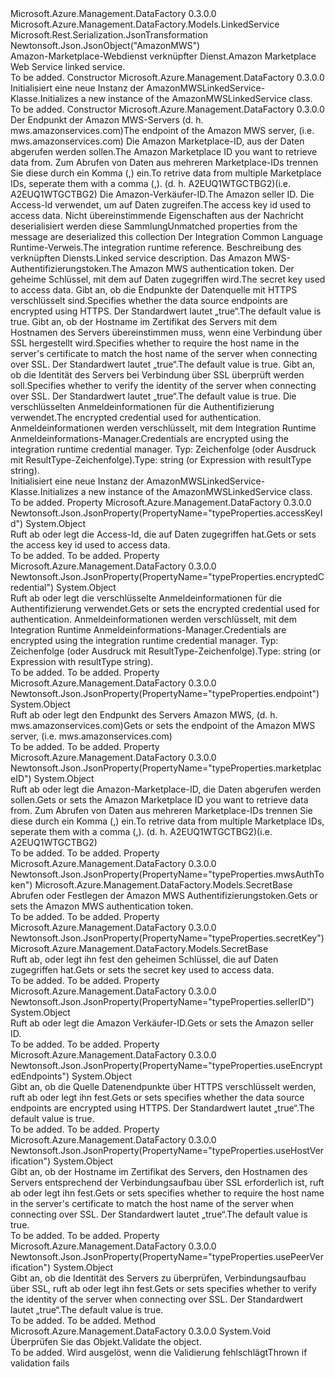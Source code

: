 <Type Name="AmazonMWSLinkedService" FullName="Microsoft.Azure.Management.DataFactory.Models.AmazonMWSLinkedService">
  <TypeSignature Language="C#" Value="public class AmazonMWSLinkedService : Microsoft.Azure.Management.DataFactory.Models.LinkedService" />
  <TypeSignature Language="ILAsm" Value=".class public auto ansi beforefieldinit AmazonMWSLinkedService extends Microsoft.Azure.Management.DataFactory.Models.LinkedService" />
  <TypeSignature Language="DocId" Value="T:Microsoft.Azure.Management.DataFactory.Models.AmazonMWSLinkedService" />
  <TypeSignature Language="VB.NET" Value="Public Class AmazonMWSLinkedService&#xA;Inherits LinkedService" />
  <TypeSignature Language="F#" Value="type AmazonMWSLinkedService = class&#xA;    inherit LinkedService" />
  <AssemblyInfo>
    <AssemblyName>Microsoft.Azure.Management.DataFactory</AssemblyName>
    <AssemblyVersion>0.3.0.0</AssemblyVersion>
  </AssemblyInfo>
  <Base>
    <BaseTypeName>Microsoft.Azure.Management.DataFactory.Models.LinkedService</BaseTypeName>
  </Base>
  <Interfaces />
  <Attributes>
    <Attribute>
      <AttributeName>Microsoft.Rest.Serialization.JsonTransformation</AttributeName>
    </Attribute>
    <Attribute>
      <AttributeName>Newtonsoft.Json.JsonObject("AmazonMWS")</AttributeName>
    </Attribute>
  </Attributes>
  <Docs>
    <summary>
            <span data-ttu-id="5214b-101">Amazon-Marketplace-Webdienst verknüpfter Dienst.</span><span class="sxs-lookup"><span data-stu-id="5214b-101">Amazon Marketplace Web Service linked service.</span></span>
            </summary>
    <remarks>To be added.</remarks>
  </Docs>
  <Members>
    <Member MemberName=".ctor">
      <MemberSignature Language="C#" Value="public AmazonMWSLinkedService ();" />
      <MemberSignature Language="ILAsm" Value=".method public hidebysig specialname rtspecialname instance void .ctor() cil managed" />
      <MemberSignature Language="DocId" Value="M:Microsoft.Azure.Management.DataFactory.Models.AmazonMWSLinkedService.#ctor" />
      <MemberSignature Language="VB.NET" Value="Public Sub New ()" />
      <MemberType>Constructor</MemberType>
      <AssemblyInfo>
        <AssemblyName>Microsoft.Azure.Management.DataFactory</AssemblyName>
        <AssemblyVersion>0.3.0.0</AssemblyVersion>
      </AssemblyInfo>
      <Parameters />
      <Docs>
        <summary>
            <span data-ttu-id="5214b-102">Initialisiert eine neue Instanz der AmazonMWSLinkedService-Klasse.</span><span class="sxs-lookup"><span data-stu-id="5214b-102">Initializes a new instance of the AmazonMWSLinkedService class.</span></span>
            </summary>
        <remarks>To be added.</remarks>
      </Docs>
    </Member>
    <Member MemberName=".ctor">
      <MemberSignature Language="C#" Value="public AmazonMWSLinkedService (object endpoint, object marketplaceID, object sellerID, object accessKeyId, System.Collections.Generic.IDictionary&lt;string,object&gt; additionalProperties = null, Microsoft.Azure.Management.DataFactory.Models.IntegrationRuntimeReference connectVia = null, string description = null, Microsoft.Azure.Management.DataFactory.Models.SecretBase mwsAuthToken = null, Microsoft.Azure.Management.DataFactory.Models.SecretBase secretKey = null, object useEncryptedEndpoints = null, object useHostVerification = null, object usePeerVerification = null, object encryptedCredential = null);" />
      <MemberSignature Language="ILAsm" Value=".method public hidebysig specialname rtspecialname instance void .ctor(object endpoint, object marketplaceID, object sellerID, object accessKeyId, class System.Collections.Generic.IDictionary`2&lt;string, object&gt; additionalProperties, class Microsoft.Azure.Management.DataFactory.Models.IntegrationRuntimeReference connectVia, string description, class Microsoft.Azure.Management.DataFactory.Models.SecretBase mwsAuthToken, class Microsoft.Azure.Management.DataFactory.Models.SecretBase secretKey, object useEncryptedEndpoints, object useHostVerification, object usePeerVerification, object encryptedCredential) cil managed" />
      <MemberSignature Language="DocId" Value="M:Microsoft.Azure.Management.DataFactory.Models.AmazonMWSLinkedService.#ctor(System.Object,System.Object,System.Object,System.Object,System.Collections.Generic.IDictionary{System.String,System.Object},Microsoft.Azure.Management.DataFactory.Models.IntegrationRuntimeReference,System.String,Microsoft.Azure.Management.DataFactory.Models.SecretBase,Microsoft.Azure.Management.DataFactory.Models.SecretBase,System.Object,System.Object,System.Object,System.Object)" />
      <MemberSignature Language="VB.NET" Value="Public Sub New (endpoint As Object, marketplaceID As Object, sellerID As Object, accessKeyId As Object, Optional additionalProperties As IDictionary(Of String, Object) = null, Optional connectVia As IntegrationRuntimeReference = null, Optional description As String = null, Optional mwsAuthToken As SecretBase = null, Optional secretKey As SecretBase = null, Optional useEncryptedEndpoints As Object = null, Optional useHostVerification As Object = null, Optional usePeerVerification As Object = null, Optional encryptedCredential As Object = null)" />
      <MemberSignature Language="F#" Value="new Microsoft.Azure.Management.DataFactory.Models.AmazonMWSLinkedService : obj * obj * obj * obj * System.Collections.Generic.IDictionary&lt;string, obj&gt; * Microsoft.Azure.Management.DataFactory.Models.IntegrationRuntimeReference * string * Microsoft.Azure.Management.DataFactory.Models.SecretBase * Microsoft.Azure.Management.DataFactory.Models.SecretBase * obj * obj * obj * obj -&gt; Microsoft.Azure.Management.DataFactory.Models.AmazonMWSLinkedService" Usage="new Microsoft.Azure.Management.DataFactory.Models.AmazonMWSLinkedService (endpoint, marketplaceID, sellerID, accessKeyId, additionalProperties, connectVia, description, mwsAuthToken, secretKey, useEncryptedEndpoints, useHostVerification, usePeerVerification, encryptedCredential)" />
      <MemberType>Constructor</MemberType>
      <AssemblyInfo>
        <AssemblyName>Microsoft.Azure.Management.DataFactory</AssemblyName>
        <AssemblyVersion>0.3.0.0</AssemblyVersion>
      </AssemblyInfo>
      <Parameters>
        <Parameter Name="endpoint" Type="System.Object" />
        <Parameter Name="marketplaceID" Type="System.Object" />
        <Parameter Name="sellerID" Type="System.Object" />
        <Parameter Name="accessKeyId" Type="System.Object" />
        <Parameter Name="additionalProperties" Type="System.Collections.Generic.IDictionary&lt;System.String,System.Object&gt;" />
        <Parameter Name="connectVia" Type="Microsoft.Azure.Management.DataFactory.Models.IntegrationRuntimeReference" />
        <Parameter Name="description" Type="System.String" />
        <Parameter Name="mwsAuthToken" Type="Microsoft.Azure.Management.DataFactory.Models.SecretBase" />
        <Parameter Name="secretKey" Type="Microsoft.Azure.Management.DataFactory.Models.SecretBase" />
        <Parameter Name="useEncryptedEndpoints" Type="System.Object" />
        <Parameter Name="useHostVerification" Type="System.Object" />
        <Parameter Name="usePeerVerification" Type="System.Object" />
        <Parameter Name="encryptedCredential" Type="System.Object" />
      </Parameters>
      <Docs>
        <param name="endpoint"><span data-ttu-id="5214b-103">Der Endpunkt der Amazon MWS-Servers (d. h. mws.amazonservices.com)</span><span class="sxs-lookup"><span data-stu-id="5214b-103">The endpoint of the Amazon MWS server, (i.e. mws.amazonservices.com)</span></span></param>
        <param name="marketplaceID"><span data-ttu-id="5214b-104">Die Amazon Marketplace-ID, aus der Daten abgerufen werden sollen.</span><span class="sxs-lookup"><span data-stu-id="5214b-104">The Amazon Marketplace ID you want to retrieve data from.</span></span> <span data-ttu-id="5214b-105">Zum Abrufen von Daten aus mehreren Marketplace-IDs trennen Sie diese durch ein Komma (,) ein.</span><span class="sxs-lookup"><span data-stu-id="5214b-105">To retrive data from multiple Marketplace IDs, seperate them with a comma (,).</span></span> <span data-ttu-id="5214b-106">(d. h. A2EUQ1WTGCTBG2)</span><span class="sxs-lookup"><span data-stu-id="5214b-106">(i.e. A2EUQ1WTGCTBG2)</span></span></param>
        <param name="sellerID"><span data-ttu-id="5214b-107">Die Amazon-Verkäufer-ID.</span><span class="sxs-lookup"><span data-stu-id="5214b-107">The Amazon seller ID.</span></span></param>
        <param name="accessKeyId"><span data-ttu-id="5214b-108">Die Access-Id verwendet, um auf Daten zugreifen.</span><span class="sxs-lookup"><span data-stu-id="5214b-108">The access key id used to access data.</span></span></param>
        <param name="additionalProperties"><span data-ttu-id="5214b-109">Nicht übereinstimmende Eigenschaften aus der Nachricht deserialisiert werden diese Sammlung</span><span class="sxs-lookup"><span data-stu-id="5214b-109">Unmatched properties from the message are deserialized this collection</span></span></param>
        <param name="connectVia"><span data-ttu-id="5214b-110">Der Integration Common Language Runtime-Verweis.</span><span class="sxs-lookup"><span data-stu-id="5214b-110">The integration runtime reference.</span></span></param>
        <param name="description"><span data-ttu-id="5214b-111">Beschreibung des verknüpften Diensts.</span><span class="sxs-lookup"><span data-stu-id="5214b-111">Linked service description.</span></span></param>
        <param name="mwsAuthToken"><span data-ttu-id="5214b-112">Das Amazon MWS-Authentifizierungstoken.</span><span class="sxs-lookup"><span data-stu-id="5214b-112">The Amazon MWS authentication token.</span></span></param>
        <param name="secretKey"><span data-ttu-id="5214b-113">Der geheime Schlüssel, mit dem auf Daten zugegriffen wird.</span><span class="sxs-lookup"><span data-stu-id="5214b-113">The secret key used to access data.</span></span></param>
        <param name="useEncryptedEndpoints"><span data-ttu-id="5214b-114">Gibt an, ob die Endpunkte der Datenquelle mit HTTPS verschlüsselt sind.</span><span class="sxs-lookup"><span data-stu-id="5214b-114">Specifies whether the data source endpoints are encrypted using HTTPS.</span></span> <span data-ttu-id="5214b-115">Der Standardwert lautet „true“.</span><span class="sxs-lookup"><span data-stu-id="5214b-115">The default value is true.</span></span></param>
        <param name="useHostVerification"><span data-ttu-id="5214b-116">Gibt an, ob der Hostname im Zertifikat des Servers mit dem Hostnamen des Servers übereinstimmen muss, wenn eine Verbindung über SSL hergestellt wird.</span><span class="sxs-lookup"><span data-stu-id="5214b-116">Specifies whether to require the host name in the server's certificate to match the host name of the server when connecting over SSL.</span></span> <span data-ttu-id="5214b-117">Der Standardwert lautet „true“.</span><span class="sxs-lookup"><span data-stu-id="5214b-117">The default value is true.</span></span></param>
        <param name="usePeerVerification"><span data-ttu-id="5214b-118">Gibt an, ob die Identität des Servers bei Verbindung über SSL überprüft werden soll.</span><span class="sxs-lookup"><span data-stu-id="5214b-118">Specifies whether to verify the identity of the server when connecting over SSL.</span></span> <span data-ttu-id="5214b-119">Der Standardwert lautet „true“.</span><span class="sxs-lookup"><span data-stu-id="5214b-119">The default value is true.</span></span></param>
        <param name="encryptedCredential"><span data-ttu-id="5214b-120">Die verschlüsselten Anmeldeinformationen für die Authentifizierung verwendet.</span><span class="sxs-lookup"><span data-stu-id="5214b-120">The encrypted credential used for authentication.</span></span> <span data-ttu-id="5214b-121">Anmeldeinformationen werden verschlüsselt, mit dem Integration Runtime Anmeldeinformations-Manager.</span><span class="sxs-lookup"><span data-stu-id="5214b-121">Credentials are encrypted using the integration runtime credential manager.</span></span> <span data-ttu-id="5214b-122">Typ: Zeichenfolge (oder Ausdruck mit ResultType-Zeichenfolge).</span><span class="sxs-lookup"><span data-stu-id="5214b-122">Type: string (or Expression with resultType string).</span></span></param>
        <summary>
            <span data-ttu-id="5214b-123">Initialisiert eine neue Instanz der AmazonMWSLinkedService-Klasse.</span><span class="sxs-lookup"><span data-stu-id="5214b-123">Initializes a new instance of the AmazonMWSLinkedService class.</span></span>
            </summary>
        <remarks>To be added.</remarks>
      </Docs>
    </Member>
    <Member MemberName="AccessKeyId">
      <MemberSignature Language="C#" Value="public object AccessKeyId { get; set; }" />
      <MemberSignature Language="ILAsm" Value=".property instance object AccessKeyId" />
      <MemberSignature Language="DocId" Value="P:Microsoft.Azure.Management.DataFactory.Models.AmazonMWSLinkedService.AccessKeyId" />
      <MemberSignature Language="VB.NET" Value="Public Property AccessKeyId As Object" />
      <MemberSignature Language="F#" Value="member this.AccessKeyId : obj with get, set" Usage="Microsoft.Azure.Management.DataFactory.Models.AmazonMWSLinkedService.AccessKeyId" />
      <MemberType>Property</MemberType>
      <AssemblyInfo>
        <AssemblyName>Microsoft.Azure.Management.DataFactory</AssemblyName>
        <AssemblyVersion>0.3.0.0</AssemblyVersion>
      </AssemblyInfo>
      <Attributes>
        <Attribute>
          <AttributeName>Newtonsoft.Json.JsonProperty(PropertyName="typeProperties.accessKeyId")</AttributeName>
        </Attribute>
      </Attributes>
      <ReturnValue>
        <ReturnType>System.Object</ReturnType>
      </ReturnValue>
      <Docs>
        <summary>
            <span data-ttu-id="5214b-124">Ruft ab oder legt die Access-Id, die auf Daten zugegriffen hat.</span><span class="sxs-lookup"><span data-stu-id="5214b-124">Gets or sets the access key id used to access data.</span></span>
            </summary>
        <value>To be added.</value>
        <remarks>To be added.</remarks>
      </Docs>
    </Member>
    <Member MemberName="EncryptedCredential">
      <MemberSignature Language="C#" Value="public object EncryptedCredential { get; set; }" />
      <MemberSignature Language="ILAsm" Value=".property instance object EncryptedCredential" />
      <MemberSignature Language="DocId" Value="P:Microsoft.Azure.Management.DataFactory.Models.AmazonMWSLinkedService.EncryptedCredential" />
      <MemberSignature Language="VB.NET" Value="Public Property EncryptedCredential As Object" />
      <MemberSignature Language="F#" Value="member this.EncryptedCredential : obj with get, set" Usage="Microsoft.Azure.Management.DataFactory.Models.AmazonMWSLinkedService.EncryptedCredential" />
      <MemberType>Property</MemberType>
      <AssemblyInfo>
        <AssemblyName>Microsoft.Azure.Management.DataFactory</AssemblyName>
        <AssemblyVersion>0.3.0.0</AssemblyVersion>
      </AssemblyInfo>
      <Attributes>
        <Attribute>
          <AttributeName>Newtonsoft.Json.JsonProperty(PropertyName="typeProperties.encryptedCredential")</AttributeName>
        </Attribute>
      </Attributes>
      <ReturnValue>
        <ReturnType>System.Object</ReturnType>
      </ReturnValue>
      <Docs>
        <summary>
            <span data-ttu-id="5214b-125">Ruft ab oder legt die verschlüsselte Anmeldeinformationen für die Authentifizierung verwendet.</span><span class="sxs-lookup"><span data-stu-id="5214b-125">Gets or sets the encrypted credential used for authentication.</span></span>
            <span data-ttu-id="5214b-126">Anmeldeinformationen werden verschlüsselt, mit dem Integration Runtime Anmeldeinformations-Manager.</span><span class="sxs-lookup"><span data-stu-id="5214b-126">Credentials are encrypted using the integration runtime credential manager.</span></span> <span data-ttu-id="5214b-127">Typ: Zeichenfolge (oder Ausdruck mit ResultType-Zeichenfolge).</span><span class="sxs-lookup"><span data-stu-id="5214b-127">Type: string (or Expression with resultType string).</span></span>
            </summary>
        <value>To be added.</value>
        <remarks>To be added.</remarks>
      </Docs>
    </Member>
    <Member MemberName="Endpoint">
      <MemberSignature Language="C#" Value="public object Endpoint { get; set; }" />
      <MemberSignature Language="ILAsm" Value=".property instance object Endpoint" />
      <MemberSignature Language="DocId" Value="P:Microsoft.Azure.Management.DataFactory.Models.AmazonMWSLinkedService.Endpoint" />
      <MemberSignature Language="VB.NET" Value="Public Property Endpoint As Object" />
      <MemberSignature Language="F#" Value="member this.Endpoint : obj with get, set" Usage="Microsoft.Azure.Management.DataFactory.Models.AmazonMWSLinkedService.Endpoint" />
      <MemberType>Property</MemberType>
      <AssemblyInfo>
        <AssemblyName>Microsoft.Azure.Management.DataFactory</AssemblyName>
        <AssemblyVersion>0.3.0.0</AssemblyVersion>
      </AssemblyInfo>
      <Attributes>
        <Attribute>
          <AttributeName>Newtonsoft.Json.JsonProperty(PropertyName="typeProperties.endpoint")</AttributeName>
        </Attribute>
      </Attributes>
      <ReturnValue>
        <ReturnType>System.Object</ReturnType>
      </ReturnValue>
      <Docs>
        <summary>
            <span data-ttu-id="5214b-128">Ruft ab oder legt den Endpunkt des Servers Amazon MWS, (d. h. mws.amazonservices.com)</span><span class="sxs-lookup"><span data-stu-id="5214b-128">Gets or sets the endpoint of the Amazon MWS server, (i.e. mws.amazonservices.com)</span></span>
            </summary>
        <value>To be added.</value>
        <remarks>To be added.</remarks>
      </Docs>
    </Member>
    <Member MemberName="MarketplaceID">
      <MemberSignature Language="C#" Value="public object MarketplaceID { get; set; }" />
      <MemberSignature Language="ILAsm" Value=".property instance object MarketplaceID" />
      <MemberSignature Language="DocId" Value="P:Microsoft.Azure.Management.DataFactory.Models.AmazonMWSLinkedService.MarketplaceID" />
      <MemberSignature Language="VB.NET" Value="Public Property MarketplaceID As Object" />
      <MemberSignature Language="F#" Value="member this.MarketplaceID : obj with get, set" Usage="Microsoft.Azure.Management.DataFactory.Models.AmazonMWSLinkedService.MarketplaceID" />
      <MemberType>Property</MemberType>
      <AssemblyInfo>
        <AssemblyName>Microsoft.Azure.Management.DataFactory</AssemblyName>
        <AssemblyVersion>0.3.0.0</AssemblyVersion>
      </AssemblyInfo>
      <Attributes>
        <Attribute>
          <AttributeName>Newtonsoft.Json.JsonProperty(PropertyName="typeProperties.marketplaceID")</AttributeName>
        </Attribute>
      </Attributes>
      <ReturnValue>
        <ReturnType>System.Object</ReturnType>
      </ReturnValue>
      <Docs>
        <summary>
            <span data-ttu-id="5214b-129">Ruft ab oder legt die Amazon-Marketplace-ID, die Daten abgerufen werden sollen.</span><span class="sxs-lookup"><span data-stu-id="5214b-129">Gets or sets the Amazon Marketplace ID you want to retrieve data from.</span></span> <span data-ttu-id="5214b-130">Zum Abrufen von Daten aus mehreren Marketplace-IDs trennen Sie diese durch ein Komma (,) ein.</span><span class="sxs-lookup"><span data-stu-id="5214b-130">To retrive data from multiple Marketplace IDs, seperate them with a comma (,).</span></span> <span data-ttu-id="5214b-131">(d. h. A2EUQ1WTGCTBG2)</span><span class="sxs-lookup"><span data-stu-id="5214b-131">(i.e. A2EUQ1WTGCTBG2)</span></span>
            </summary>
        <value>To be added.</value>
        <remarks>To be added.</remarks>
      </Docs>
    </Member>
    <Member MemberName="MwsAuthToken">
      <MemberSignature Language="C#" Value="public Microsoft.Azure.Management.DataFactory.Models.SecretBase MwsAuthToken { get; set; }" />
      <MemberSignature Language="ILAsm" Value=".property instance class Microsoft.Azure.Management.DataFactory.Models.SecretBase MwsAuthToken" />
      <MemberSignature Language="DocId" Value="P:Microsoft.Azure.Management.DataFactory.Models.AmazonMWSLinkedService.MwsAuthToken" />
      <MemberSignature Language="VB.NET" Value="Public Property MwsAuthToken As SecretBase" />
      <MemberSignature Language="F#" Value="member this.MwsAuthToken : Microsoft.Azure.Management.DataFactory.Models.SecretBase with get, set" Usage="Microsoft.Azure.Management.DataFactory.Models.AmazonMWSLinkedService.MwsAuthToken" />
      <MemberType>Property</MemberType>
      <AssemblyInfo>
        <AssemblyName>Microsoft.Azure.Management.DataFactory</AssemblyName>
        <AssemblyVersion>0.3.0.0</AssemblyVersion>
      </AssemblyInfo>
      <Attributes>
        <Attribute>
          <AttributeName>Newtonsoft.Json.JsonProperty(PropertyName="typeProperties.mwsAuthToken")</AttributeName>
        </Attribute>
      </Attributes>
      <ReturnValue>
        <ReturnType>Microsoft.Azure.Management.DataFactory.Models.SecretBase</ReturnType>
      </ReturnValue>
      <Docs>
        <summary>
            <span data-ttu-id="5214b-132">Abrufen oder Festlegen der Amazon MWS Authentifizierungstoken.</span><span class="sxs-lookup"><span data-stu-id="5214b-132">Gets or sets the Amazon MWS authentication token.</span></span>
            </summary>
        <value>To be added.</value>
        <remarks>To be added.</remarks>
      </Docs>
    </Member>
    <Member MemberName="SecretKey">
      <MemberSignature Language="C#" Value="public Microsoft.Azure.Management.DataFactory.Models.SecretBase SecretKey { get; set; }" />
      <MemberSignature Language="ILAsm" Value=".property instance class Microsoft.Azure.Management.DataFactory.Models.SecretBase SecretKey" />
      <MemberSignature Language="DocId" Value="P:Microsoft.Azure.Management.DataFactory.Models.AmazonMWSLinkedService.SecretKey" />
      <MemberSignature Language="VB.NET" Value="Public Property SecretKey As SecretBase" />
      <MemberSignature Language="F#" Value="member this.SecretKey : Microsoft.Azure.Management.DataFactory.Models.SecretBase with get, set" Usage="Microsoft.Azure.Management.DataFactory.Models.AmazonMWSLinkedService.SecretKey" />
      <MemberType>Property</MemberType>
      <AssemblyInfo>
        <AssemblyName>Microsoft.Azure.Management.DataFactory</AssemblyName>
        <AssemblyVersion>0.3.0.0</AssemblyVersion>
      </AssemblyInfo>
      <Attributes>
        <Attribute>
          <AttributeName>Newtonsoft.Json.JsonProperty(PropertyName="typeProperties.secretKey")</AttributeName>
        </Attribute>
      </Attributes>
      <ReturnValue>
        <ReturnType>Microsoft.Azure.Management.DataFactory.Models.SecretBase</ReturnType>
      </ReturnValue>
      <Docs>
        <summary>
            <span data-ttu-id="5214b-133">Ruft ab, oder legt ihn fest den geheimen Schlüssel, die auf Daten zugegriffen hat.</span><span class="sxs-lookup"><span data-stu-id="5214b-133">Gets or sets the secret key used to access data.</span></span>
            </summary>
        <value>To be added.</value>
        <remarks>To be added.</remarks>
      </Docs>
    </Member>
    <Member MemberName="SellerID">
      <MemberSignature Language="C#" Value="public object SellerID { get; set; }" />
      <MemberSignature Language="ILAsm" Value=".property instance object SellerID" />
      <MemberSignature Language="DocId" Value="P:Microsoft.Azure.Management.DataFactory.Models.AmazonMWSLinkedService.SellerID" />
      <MemberSignature Language="VB.NET" Value="Public Property SellerID As Object" />
      <MemberSignature Language="F#" Value="member this.SellerID : obj with get, set" Usage="Microsoft.Azure.Management.DataFactory.Models.AmazonMWSLinkedService.SellerID" />
      <MemberType>Property</MemberType>
      <AssemblyInfo>
        <AssemblyName>Microsoft.Azure.Management.DataFactory</AssemblyName>
        <AssemblyVersion>0.3.0.0</AssemblyVersion>
      </AssemblyInfo>
      <Attributes>
        <Attribute>
          <AttributeName>Newtonsoft.Json.JsonProperty(PropertyName="typeProperties.sellerID")</AttributeName>
        </Attribute>
      </Attributes>
      <ReturnValue>
        <ReturnType>System.Object</ReturnType>
      </ReturnValue>
      <Docs>
        <summary>
            <span data-ttu-id="5214b-134">Ruft ab oder legt die Amazon Verkäufer-ID.</span><span class="sxs-lookup"><span data-stu-id="5214b-134">Gets or sets the Amazon seller ID.</span></span>
            </summary>
        <value>To be added.</value>
        <remarks>To be added.</remarks>
      </Docs>
    </Member>
    <Member MemberName="UseEncryptedEndpoints">
      <MemberSignature Language="C#" Value="public object UseEncryptedEndpoints { get; set; }" />
      <MemberSignature Language="ILAsm" Value=".property instance object UseEncryptedEndpoints" />
      <MemberSignature Language="DocId" Value="P:Microsoft.Azure.Management.DataFactory.Models.AmazonMWSLinkedService.UseEncryptedEndpoints" />
      <MemberSignature Language="VB.NET" Value="Public Property UseEncryptedEndpoints As Object" />
      <MemberSignature Language="F#" Value="member this.UseEncryptedEndpoints : obj with get, set" Usage="Microsoft.Azure.Management.DataFactory.Models.AmazonMWSLinkedService.UseEncryptedEndpoints" />
      <MemberType>Property</MemberType>
      <AssemblyInfo>
        <AssemblyName>Microsoft.Azure.Management.DataFactory</AssemblyName>
        <AssemblyVersion>0.3.0.0</AssemblyVersion>
      </AssemblyInfo>
      <Attributes>
        <Attribute>
          <AttributeName>Newtonsoft.Json.JsonProperty(PropertyName="typeProperties.useEncryptedEndpoints")</AttributeName>
        </Attribute>
      </Attributes>
      <ReturnValue>
        <ReturnType>System.Object</ReturnType>
      </ReturnValue>
      <Docs>
        <summary>
            <span data-ttu-id="5214b-135">Gibt an, ob die Quelle Datenendpunkte über HTTPS verschlüsselt werden, ruft ab oder legt ihn fest.</span><span class="sxs-lookup"><span data-stu-id="5214b-135">Gets or sets specifies whether the data source endpoints are encrypted using HTTPS.</span></span> <span data-ttu-id="5214b-136">Der Standardwert lautet „true“.</span><span class="sxs-lookup"><span data-stu-id="5214b-136">The default value is true.</span></span>
            </summary>
        <value>To be added.</value>
        <remarks>To be added.</remarks>
      </Docs>
    </Member>
    <Member MemberName="UseHostVerification">
      <MemberSignature Language="C#" Value="public object UseHostVerification { get; set; }" />
      <MemberSignature Language="ILAsm" Value=".property instance object UseHostVerification" />
      <MemberSignature Language="DocId" Value="P:Microsoft.Azure.Management.DataFactory.Models.AmazonMWSLinkedService.UseHostVerification" />
      <MemberSignature Language="VB.NET" Value="Public Property UseHostVerification As Object" />
      <MemberSignature Language="F#" Value="member this.UseHostVerification : obj with get, set" Usage="Microsoft.Azure.Management.DataFactory.Models.AmazonMWSLinkedService.UseHostVerification" />
      <MemberType>Property</MemberType>
      <AssemblyInfo>
        <AssemblyName>Microsoft.Azure.Management.DataFactory</AssemblyName>
        <AssemblyVersion>0.3.0.0</AssemblyVersion>
      </AssemblyInfo>
      <Attributes>
        <Attribute>
          <AttributeName>Newtonsoft.Json.JsonProperty(PropertyName="typeProperties.useHostVerification")</AttributeName>
        </Attribute>
      </Attributes>
      <ReturnValue>
        <ReturnType>System.Object</ReturnType>
      </ReturnValue>
      <Docs>
        <summary>
            <span data-ttu-id="5214b-137">Gibt an, ob der Hostname im Zertifikat des Servers, den Hostnamen des Servers entsprechend der Verbindungsaufbau über SSL erforderlich ist, ruft ab oder legt ihn fest.</span><span class="sxs-lookup"><span data-stu-id="5214b-137">Gets or sets specifies whether to require the host name in the server's certificate to match the host name of the server when connecting over SSL.</span></span> <span data-ttu-id="5214b-138">Der Standardwert lautet „true“.</span><span class="sxs-lookup"><span data-stu-id="5214b-138">The default value is true.</span></span>
            </summary>
        <value>To be added.</value>
        <remarks>To be added.</remarks>
      </Docs>
    </Member>
    <Member MemberName="UsePeerVerification">
      <MemberSignature Language="C#" Value="public object UsePeerVerification { get; set; }" />
      <MemberSignature Language="ILAsm" Value=".property instance object UsePeerVerification" />
      <MemberSignature Language="DocId" Value="P:Microsoft.Azure.Management.DataFactory.Models.AmazonMWSLinkedService.UsePeerVerification" />
      <MemberSignature Language="VB.NET" Value="Public Property UsePeerVerification As Object" />
      <MemberSignature Language="F#" Value="member this.UsePeerVerification : obj with get, set" Usage="Microsoft.Azure.Management.DataFactory.Models.AmazonMWSLinkedService.UsePeerVerification" />
      <MemberType>Property</MemberType>
      <AssemblyInfo>
        <AssemblyName>Microsoft.Azure.Management.DataFactory</AssemblyName>
        <AssemblyVersion>0.3.0.0</AssemblyVersion>
      </AssemblyInfo>
      <Attributes>
        <Attribute>
          <AttributeName>Newtonsoft.Json.JsonProperty(PropertyName="typeProperties.usePeerVerification")</AttributeName>
        </Attribute>
      </Attributes>
      <ReturnValue>
        <ReturnType>System.Object</ReturnType>
      </ReturnValue>
      <Docs>
        <summary>
            <span data-ttu-id="5214b-139">Gibt an, ob die Identität des Servers zu überprüfen, Verbindungsaufbau über SSL, ruft ab oder legt ihn fest.</span><span class="sxs-lookup"><span data-stu-id="5214b-139">Gets or sets specifies whether to verify the identity of the server when connecting over SSL.</span></span> <span data-ttu-id="5214b-140">Der Standardwert lautet „true“.</span><span class="sxs-lookup"><span data-stu-id="5214b-140">The default value is true.</span></span>
            </summary>
        <value>To be added.</value>
        <remarks>To be added.</remarks>
      </Docs>
    </Member>
    <Member MemberName="Validate">
      <MemberSignature Language="C#" Value="public override void Validate ();" />
      <MemberSignature Language="ILAsm" Value=".method public hidebysig virtual instance void Validate() cil managed" />
      <MemberSignature Language="DocId" Value="M:Microsoft.Azure.Management.DataFactory.Models.AmazonMWSLinkedService.Validate" />
      <MemberSignature Language="VB.NET" Value="Public Overrides Sub Validate ()" />
      <MemberSignature Language="F#" Value="override this.Validate : unit -&gt; unit" Usage="amazonMWSLinkedService.Validate " />
      <MemberType>Method</MemberType>
      <AssemblyInfo>
        <AssemblyName>Microsoft.Azure.Management.DataFactory</AssemblyName>
        <AssemblyVersion>0.3.0.0</AssemblyVersion>
      </AssemblyInfo>
      <ReturnValue>
        <ReturnType>System.Void</ReturnType>
      </ReturnValue>
      <Parameters />
      <Docs>
        <summary>
            <span data-ttu-id="5214b-141">Überprüfen Sie das Objekt.</span><span class="sxs-lookup"><span data-stu-id="5214b-141">Validate the object.</span></span>
            </summary>
        <remarks>To be added.</remarks>
        <exception cref="T:Microsoft.Rest.ValidationException">
            <span data-ttu-id="5214b-142">Wird ausgelöst, wenn die Validierung fehlschlägt</span><span class="sxs-lookup"><span data-stu-id="5214b-142">Thrown if validation fails</span></span>
            </exception>
      </Docs>
    </Member>
  </Members>
</Type>